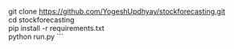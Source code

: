 ​git clone https://github.com/YogeshUpdhyay/stockforecasting.git      
​cd stockforecasting      
​pip install -r requirements.txt      
​python run.py   ​```   
